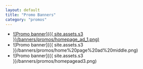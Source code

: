 ```yaml
---
layout: default
title: "Promo Banners"
category: "promos"
---
```


- [![Promo banner]({{ site.assets.s3 }}/banners/promos/homepage_ad_1.png)](http://google.com)
- ![Promo banner]({{ site.assets.s3 }}/banners/promos/home%20page%20ad%20middle.png)
- ![Promo banner]({{ site.assets.s3 }}/banners/promos/homepagead3.png)